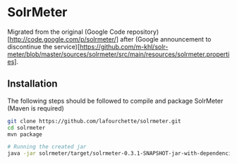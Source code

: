 SolrMeter
=========

Migrated from the original (Google Code repository)[http://code.google.com/p/solrmeter/] after (Google announcement to discontinue the service)[https://github.com/m-khl/solr-meter/blob/master/sources/solrmeter/src/main/resources/solrmeter.properties].

## Installation

The following steps should be followed to compile and package SolrMeter (Maven is required)
```bash
git clone https://github.com/lafourchette/solrmeter.git
cd solrmeter
mvn package

# Running the created jar
java -jar solrmeter/target/solrmeter-0.3.1-SNAPSHOT-jar-with-dependencies.jar
```